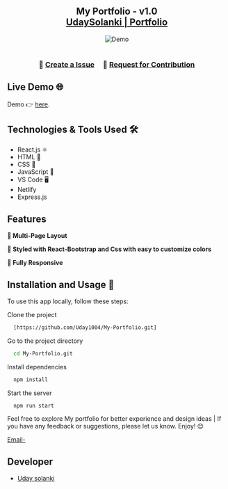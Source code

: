 <h2 align="center">
  My Portfolio - v1.0<br/>
  <a href="" target="_blank">UdaySolanki | Portfolio</a>
</h2>
<div align="center">
  <img alt="Demo" src="" />
</div>

<br/>

 

<h3 align="center">
    🔹
    <a href="https://github.com/Uday1004/My-Portfolio/issues">Create a Issue</a> &nbsp; &nbsp;
    🔹
    <a href="https://github.com/Uday1004/My-Portfolio/issues">Request for Contribution</a>
</h3>

 ## Live Demo 🌐

Demo 👉 [here]().

<!-- ## Built With

My personal portfolio <a href="https://soumyajit.vercel.app/" target="_blank">soumyajit.tech</a> which features some of my github projects as well as my resume and technical skills.<br/> -->

## Technologies & Tools Used 🛠️

- React.js ⚛️
- HTML 📄
- CSS 🎨
- JavaScript 🚀
- VS Code 🖥️
- Netlify 
- Express.js
 


## Features

**📖 Multi-Page Layout**

**🎨 Styled with React-Bootstrap and Css with easy to customize colors**

**📱 Fully Responsive**

## Installation and Usage 🚀

To use this app locally, follow these steps:

Clone the project

```bash
  [https://github.com/Uday1004/My-Portfolio.git]
```

Go to the project directory

```bash
  cd My-Portfolio.git
```

Install dependencies

```bash
  npm install
```

Start the server

```bash
  npm run start
```

 

Feel free to explore My portfolio for better experience and design ideas | If you have any feedback or suggestions, please let us know. Enjoy! 😊

<a href="mailto:udaysolanki530@gmail.com?">Email-</a>

## Developer
- [Uday solanki](https://www.github.com/Uday1004)

 